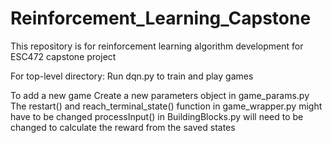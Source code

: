 # Reinforcement_Learning_Capstone
This repository is for reinforcement learning algorithm development for ESC472 capstone project


For top-level directory:
Run dqn.py to train and play games

To add a new game
Create a new parameters object in game_params.py
The restart() and reach_terminal_state() function in game_wrapper.py might have to be changed
processInput() in BuildingBlocks.py will need to be changed to calculate the reward from the saved states